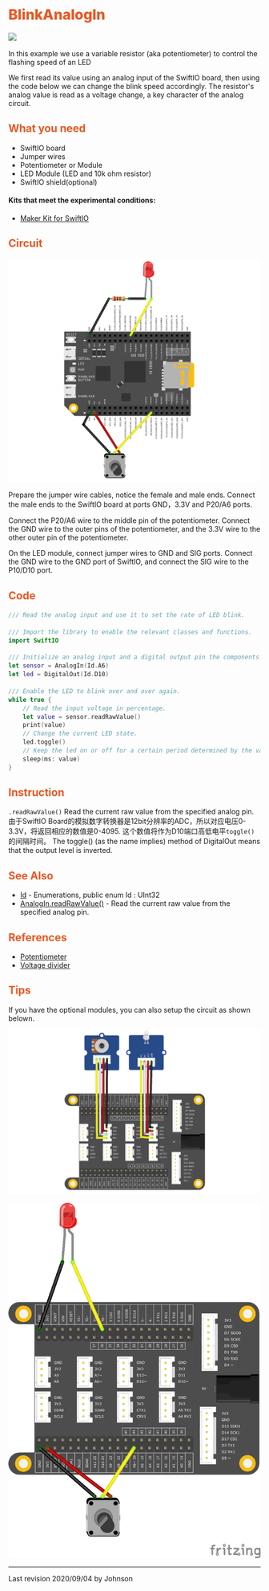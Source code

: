 # <span style="color:#EA5823;font-weight:800">BlinkAnalogIn</span>

![](../../.gitbook/assets/BlinkAnalogIn01.gif)

In this example we use a variable resistor (aka potentiometer) to control the flashing speed of an LED

 We first read its value using an analog input of the SwiftIO board, then using the code below we can change the blink speed accordingly. The resistor's analog value is read as a voltage change, a key character of the analog circuit.

## <span style="color:#EA5823;font-weight:700">What you need</span>
- SwiftIO board
- Jumper wires
- Potentiometer or Module
- LED Module (LED and 10k ohm resistor)
- SwiftIO shield(optional)
  
#### Kits that meet the experimental conditions: 
- [Maker Kit for SwiftIO](https://www.madmachine.io/product-page/maker-kit-for-swiftio)

## <span style="color:#EA5823;font-weight:700">Circuit</span>


![](../../.gitbook/assets/BlinkAnalogIn/03.png)

Prepare the jumper wire cables, notice the female and male ends. Connect the male ends to the SwiftIO board at ports GND，3.3V and P20/A6 ports. 

Connect the P20/A6 wire to the middle pin of the potentiometer. Connect the GND wire to the outer pins of the potentiometer, and the 3.3V wire to the other outer pin of the potentiometer. 

On the LED module, connect jumper wires to GND and SIG ports. Connect the GND wire to the GND port of SwiftIO, and connect the SIG wire to the P10/D10 port.


## <span style="color:#EA5823;font-weight:700">Code</span>



```swift
/// Read the analog input and use it to set the rate of LED blink.

/// Import the library to enable the relevant classes and functions.
import SwiftIO

/// Initialize an analog input and a digital output pin the components are connected to,
let sensor = AnalogIn(Id.A6)
let led = DigitalOut(Id.D10)

/// Enable the LED to blink over and over again.
while true {
    // Read the input voltage in percentage.
    let value = sensor.readRawValue()
    print(value)
    // Change the current LED state.
    led.toggle()
    // Keep the led on or off for a certain period determined by the value you get.
    sleep(ms: value)
}


```


## <span style="color:#EA5823;font-weight:700">Instruction</span>

`.readRawValue()` Read the current raw value from the specified analog pin. 由于SwiftIO Board的模拟数字转换器是12bit分辨率的ADC，所以对应电压0-3.3V，将返回相应的数值是0-4095. 这个数值将作为D10端口高低电平`toggle()`的间隔时间。 The toggle() (as the name implies) method of DigitalOut means that the output level is inverted.


## <span style="color:#EA5823;font-weight:700">See Also</span>

- [Id](https://swiftioapi.madmachine.io/Enums/Id.html) - Enumerations, public enum Id : UInt32
- [AnalogIn.readRawValue()](https://swiftioapi.madmachine.io/Classes/AnalogIn.html#/s:7SwiftIO8AnalogInC12readRawValueSiyF) - Read the current raw value from the specified analog pin.

## <span style="color:#EA5823;font-weight:700">References</span>

- [Potentiometer](https://en.wikipedia.org/wiki/Potentiometer)
- [Voltage divider](https://en.wikipedia.org/wiki/Voltage_divider)

## <span style="color:#EA5823;font-weight:700">Tips</span>

If you have the optional modules, you can also setup the circuit as shown belown.

![](../../.gitbook/assets/BlinkAnalogIn/01.png)

![](../../.gitbook/assets/BlinkAnalogIn/02.png)


---
Last revision 2020/09/04 by Johnson